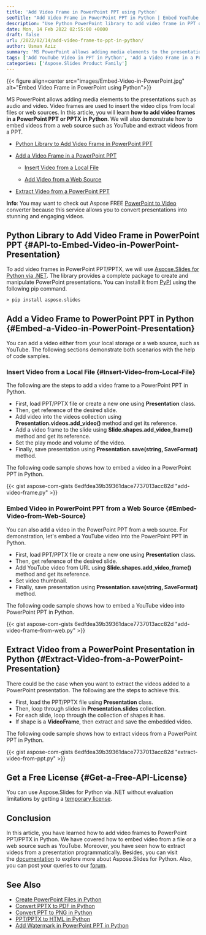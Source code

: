 ```yaml
---
title: 'Add Video Frame in PowerPoint PPT using Python'
seoTitle: "Add Video Frame in PowerPoint PPT in Python | Embed YouTube Video"
description: "Use Python PowerPoint library to add video frame in PPT or PPTX using Python. Embed YouTube videos. Extract the videos from the presentations."
date: Mon, 14 Feb 2022 02:55:00 +0000
draft: false
url: /2022/02/14/add-video-frame-to-ppt-in-python/
author: Usman Aziz
summary: 'MS PowerPoint allows adding media elements to the presentations such as audio and video. Video frames are used to insert the video clips from local files or web sources. In this article, you will learn **how to add video frames in a PowerPoint PPT or PPTX in Python**. We will also demonstrate how to embed videos from a web source such as YouTube and extract videos from a PPT.'
tags: ['Add YouTube Video in PPT in Python', 'Add a Video Frame in a PowerPoint PPT Python', 'Extract Video from a PowerPoint PPT in Python', 'Python Library to Add Video Frame in PowerPoint PPT']
categories: ['Aspose.Slides Product Family']
---
```




{{< figure align=center src="images/Embed-Video-in-PowerPoint.jpg" alt="Embed Video Frame in PowerPoint using Python">}}


MS PowerPoint allows adding media elements to the presentations such as audio and video. Video frames are used to insert the video clips from local files or web sources. In this article, you will learn **how to add video frames in a PowerPoint PPT or PPTX in Python**. We will also demonstrate how to embed videos from a web source such as YouTube and extract videos from a PPT.

*   [Python Library to Add Video Frame in PowerPoint PPT][1]
*   [Add a Video Frame in a PowerPoint PPT][2]
    
    *   [Insert Video from a Local File][3]
    
    *   [Add Video from a Web Source][4]
*   [Extract Video from a PowerPoint PPT][5]

**Info**: You may want to check out Aspose FREE [PowerPoint to Video][6] converter because this service allows you to convert presentations into stunning and engaging videos.

## Python Library to Add Video Frame in PowerPoint PPT {#API-to-Embed-Video-in-PowerPoint-Presentation}

To add video frames in PowerPoint PPT/PPTX, we will use [Aspose.Slides for Python via .NET][7]. The library provides a complete package to create and manipulate PowerPoint presentations. You can install it from [PyPI][8] using the following pip command.

```
> pip install aspose.slides
```

## Add a Video Frame to PowerPoint PPT in Python {#Embed-a-Video-in-PowerPoint-Presentation}

You can add a video either from your local storage or a web source, such as YouTube. The following sections demonstrate both scenarios with the help of code samples.

### Insert Video from a Local File {#Insert-Video-from-Local-File}

The following are the steps to add a video frame to a PowerPoint PPT in Python.

*   First, load PPT/PPTX file or create a new one using **Presentation** class.
*   Then, get reference of the desired slide.
*   Add video into the videos collection using **Presentation.videos.add\_video()** method and get its reference.
*   Add a video frame to the slide using **Slide.shapes.add\_video\_frame()** method and get its reference.
*   Set the play mode and volume of the video.
*   Finally, save presentation using **Presentation.save(string, SaveFormat)** method.

The following code sample shows how to embed a video in a PowerPoint PPT in Python.

{{< gist aspose-com-gists 6edfdea39b39361dace7737013acc82d "add-video-frame.py" >}}

### Embed Video in PowerPoint PPT from a Web Source {#Embed-Video-from-Web-Source}

You can also add a video in the PowerPoint PPT from a web source. For demonstration, let's embed a YouTube video into the PowerPoint PPT in Python.

*   First, load PPT/PPTX file or create a new one using **Presentation** class.
*   Then, get reference of the desired slide.
*   Add YouTube video from URL using **Slide.shapes.add\_video\_frame()** method and get its reference.
*   Set video thumbnail.
*   Finally, save presentation using **Presentation.save(string, SaveFormat)** method.

The following code sample shows how to embed a YouTube video into PowerPoint PPT in Python.

{{< gist aspose-com-gists 6edfdea39b39361dace7737013acc82d "add-video-frame-from-web.py" >}}

## Extract Video from a PowerPoint Presentation in Python {#Extract-Video-from-a-PowerPoint-Presentation}

There could be the case when you want to extract the videos added to a PowerPoint presentation. The following are the steps to achieve this.

*   First, load the PPT/PPTX file using **Presentation** class.
*   Then, loop through slides in **Presentation.slides** collection.
*   For each slide, loop through the collection of shapes it has.
*   If shape is a **VideoFrame**, then extract and save the embedded video.

The following code sample shows how to extract videos from a PowerPoint PPT in Python.

{{< gist aspose-com-gists 6edfdea39b39361dace7737013acc82d "extract-video-from-ppt.py" >}}

## Get a Free License {#Get-a-Free-API-License}

You can use Aspose.Slides for Python via .NET without evaluation limitations by getting a [temporary license][9].

## Conclusion

In this article, you have learned how to add video frames to PowerPoint PPT/PPTX in Python. We have covered how to embed video from a file or a web source such as YouTube. Moreover, you have seen how to extract videos from a presentation programmatically. Besides, you can visit the [documentation][10] to explore more about Aspose.Slides for Python. Also, you can post your queries to our [forum][11].

## See Also

*   [Create PowerPoint Files in Python][12]
*   [Convert PPTX to PDF in Python][13]
*   [Convert PPT to PNG in Python][14]
*   [PPT/PPTX to HTML in Python][15]
*   [Add Watermark in PowerPoint PPT in Python][16]




[1]: #API-to-Embed-Video-in-PowerPoint-Presentation
[2]: #Embed-a-Video-in-PowerPoint-Presentation
[3]: #Insert-Video-from-Local-File
[4]: #Embed-Video-from-Web-Source
[5]: #Extract-Video-from-a-PowerPoint-Presentation
[6]: https://products.aspose.app/slides/video
[7]: https://products.aspose.com/slides/python-net
[8]: https://pypi.org/project/aspose.slides/
[9]: https://purchase.aspose.com/temporary-license
[10]: https://docs.aspose.com/slides/python-net
[11]: https://forum.aspose.com/
[12]: https://blog.aspose.com/2021/12/31/create-powerpoint-presentations-in-python/
[13]: https://blog.aspose.com/2021/12/28/convert-pptx-ppt-to-pdf-python/
[14]: https://blog.aspose.com/2021/12/29/convert-ppt-to-png-in-python/
[15]: https://blog.aspose.com/2021/12/16/convert-ppt-to-html-in-python/
[16]: https://blog.aspose.com/2022/02/09/add-watermark-to-powerpoint-ppt-in-python/




